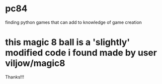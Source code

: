 # pc84
finding python games that can add to knowledge of game creation
# this magic 8 ball is a 'slightly' modified code i found made by user viljow/magic8 
Thanks!!!
